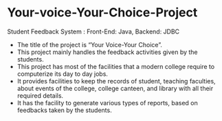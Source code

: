 # Your-voice-Your-Choice-Project
Student Feedback System : 
    Front-End: Java, Backend: JDBC
* The title of the project is “Your Voice-Your Choice”. 
* This project mainly handles the feedback activities given by the students.
* This project has most of the facilities that a modern college require to computerize its day to day jobs. 
* It provides facilities to keep the records of student, teaching faculties, about events of the college, college canteen, and library with all their required details. 
* It has the facility to generate various types of reports, based on feedbacks taken by the students.

